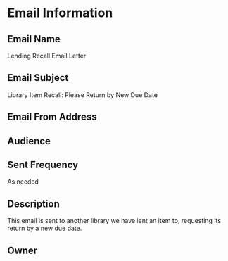 # Email Information

## Email Name
Lending Recall Email Letter

## Email Subject
Library Item Recall: Please Return by New Due Date

## Email From Address

## Audience

## Sent Frequency
As needed

## Description
This email is sent to another library we have lent an item to, requesting its return by a new due date.

## Owner

